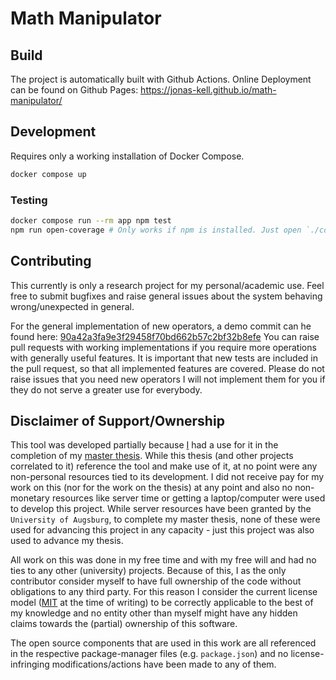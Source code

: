 # Math Manipulator

## Build

The project is automatically built with Github Actions.
Online Deployment can be found on Github Pages: https://jonas-kell.github.io/math-manipulator/

## Development

Requires only a working installation of Docker Compose.

```sh
docker compose up
```

### Testing

```sh
docker compose run --rm app npm test
npm run open-coverage # Only works if npm is installed. Just open `./coverage/lcov-report/index.html` manually instead
```

## Contributing

This currently is only a research project for my personal/academic use.
Feel free to submit bugfixes and raise general issues about the system behaving wrong/unexpected in general.

For the general implementation of new operators, a demo commit can he found here: [90a42a3fa9e3f29458f70bd662b57c2bf32b8efe](https://github.com/jonas-kell/math-manipulator/commit/90a42a3fa9e3f29458f70bd662b57c2bf32b8efe)
You can raise pull requests with working implementations if you require more operations with generally useful features.
It is important that new tests are included in the pull request, so that all implemented features are covered.
Please do not raise issues that you need new operators I will not implement them for you if they do not serve a greater use for everybody.

## Disclaimer of Support/Ownership

This tool was developed partially because [I](https://github.com/jonas-kell) had a use for it in the completion of my [master thesis](https://github.com/jonas-kell/master-thesis-documents).
While this thesis (and other projects correlated to it) reference the tool and make use of it, at no point were any non-personal resources tied to its development.
I did not receive pay for my work on this (nor for the work on the thesis) at any point and also no non-monetary resources like server time or getting a laptop/computer were used to develop this project.
While server resources have been granted by the `University of Augsburg`, to complete my master thesis, none of these were used for advancing this project in any capacity - just this project was also used to advance my thesis.

All work on this was done in my free time and with my free will and had no ties to any other (university) projects.
Because of this, I as the only contributor consider myself to have full ownership of the code without obligations to any third party.
For this reason I consider the current license model ([MIT](./LICENSE) at the time of writing) to be correctly applicable to the best of my knowledge and no entity other than myself might have any hidden claims towards the (partial) ownership of this software.

The open source components that are used in this work are all referenced in the respective package-manager files (e.g. `package.json`) and no license-infringing modifications/actions have been made to any of them.
